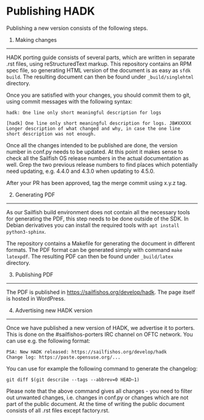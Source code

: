 Publishing HADK
===============

Publishing a new version consists of the following steps.

1. Making changes
-----------------

HADK porting guide consists of several parts, which are written in
separate .rst files, using reStructuredText markup. This repository
contains an RPM spec file, so generating HTML version of the document
is as easy as `sfdk build`. The resulting document can then be found
under `_build/singlehtml` directory.

Once you are satisfied with your changes, you should commit them to
git, using commit messages with the following syntax:

    hadk: One line only short meaningful description for logs
    
    [hadk] One line only short meaningful description for logs. JB#XXXXX
    Longer description of what changed and why, in case the one line
    short description was not enough.

Once all the changes intended to be published are done, the version
number in conf.py needs to be updated. At this point it makes sense to
check all the Sailfish OS release numbers in the actual documentation
as well. Grep the two previous release numbers to find places which
potentially need updating, e.g. 4.4.0 and 4.3.0 when updating to 4.5.0.

After your PR has been approved, tag the merge commit using x.y.z tag.

2. Generating PDF
-----------------

As our Sailfish build environment does not contain all the necessary
tools for generating the PDF, this step needs to be done outside of
the SDK. In Debian derivatives you can install the required tools with
`apt install python3-sphinx`.

The repository contains a Makefile for generating the document in
different formats. The PDF format can be generated simply with command
`make latexpdf`. The resulting PDF can then be found under
`_build/latex` directory.

3. Publishing PDF
-----------------

The PDF is published in https://sailfishos.org/develop/hadk. The page
itself is hosted in WordPress.

4. Advertising new HADK version
-------------------------------

Once we have published a new version of HADK, we advertise it to
porters. This is done on the #sailfishos-porters IRC channel on OFTC
network. You can use e.g. the following format:

    PSA: New HADK released: https://sailfishos.org/develop/hadk
    Change log: https://paste.opensuse.org/...

You can use for example the following command to generate the
changelog:

    git diff $(git describe --tags --abbrev=0 HEAD~1)

Please note that the above command gives all changes - you need to
filter out unwanted changes, i.e. changes in conf.py or changes which
are not part of the public document. At the time of writing the public
document consists of all .rst files except factory.rst.
